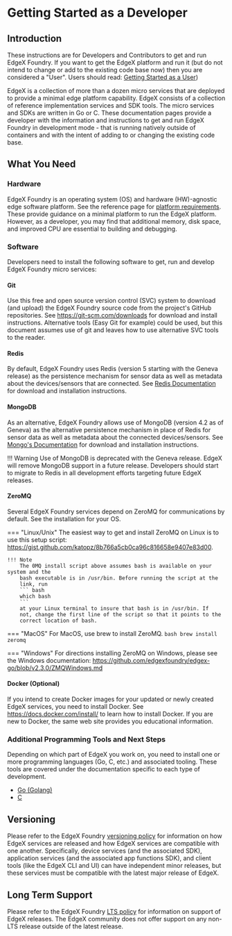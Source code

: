# Getting Started as a Developer

## Introduction

These instructions are for Developers and Contributors to get and run
EdgeX Foundry. If you want to get the EdgeX platform and run it (but do not intend to change or add to the existing code base now) then you are considered a "User". Users should read:
[Getting Started as a User](./Ch-GettingStartedUsers.md))

EdgeX is a collection of more than a dozen micro services that are deployed to provide a minimal edge platform capability. 
EdgeX consists of a collection of reference implementation services and SDK tools. The micro services and SDKs are written in Go or C. 
These documentation pages provide a developer with the information and
instructions to get and run EdgeX Foundry in development mode - that is
running natively outside of containers and with the intent of adding to
or changing the existing code base.

## What You Need

### Hardware

EdgeX Foundry is an operating system (OS) and hardware (HW)-agnostic edge software platform. 
See the reference page for [platform requirements](../../general/PlatformRequirements). These provide guidance on a minimal platform to run the EdgeX platform.  However, as a developer, you may find that additional memory, disk space, and improved CPU are essential to building and debugging.

### Software

Developers need to install the following software to get,
run and develop EdgeX Foundry micro services:

#### Git
Use this free and open source version control (SVC) system to
download (and upload) the EdgeX Foundry source code from the project's
GitHub repositories. See <https://git-scm.com/downloads> for download and
install instructions. Alternative tools (Easy Git for example) could be
used, but this document assumes use of git and leaves how to use
alternative SVC tools to the reader.

#### Redis
By default, EdgeX Foundry uses Redis (version 5 starting with the Geneva release)
as the persistence mechanism for sensor data as well as metadata about the devices/sensors that are 
connected. See [Redis Documentation](https://redis.io/) for download and installation
instructions.

#### MongoDB
As an alternative, EdgeX Foundry allows use of MongoDB (version 4.2 as of
Geneva) as the alternative persistence mechanism in place of Redis for sensor data as well as
metadata about the connected devices/sensors. See [Mongo's Documentation](https://www.mongodb.com/download-center?jmp=nav#community) for download
and installation instructions.

!!! Warning
    Use of MongoDB is deprecated with the Geneva release.  EdgeX will remove MongoDB support in a future
    release.  Developers should start to migrate to Redis in all development efforts targeting
    future EdgeX releases. 

#### ZeroMQ
Several EdgeX Foundry services depend on ZeroMQ for
communications by default.  See the installation for your OS.

=== "Linux/Unix"
    The easiest way to get and install ZeroMQ on
    Linux is to use this setup script:
    <https://gist.github.com/katopz/8b766a5cb0ca96c816658e9407e83d00>. 

    !!! Note
        The 0MQ install script above assumes bash is available on your system and the
        bash executable is in /usr/bin. Before running the script at the
        link, run
        ``` bash
        which bash
        ```
        at your Linux terminal to insure that bash is in /usr/bin. If
        not, change the first line of the script so that it points to the
        correct location of bash. 

=== "MacOS"
    For MacOS, use brew to install ZeroMQ.
    ``` bash
    brew install zeromq
    ```

=== "Windows"
    For directions installing ZeroMQ on Windows, please see the Windows
    documentation:
    <https://github.com/edgexfoundry/edgex-go/blob/v2.3.0/ZMQWindows.md>

#### Docker (Optional)
If you intend to create Docker images for your updated or newly created EdgeX services, you need to install Docker. See https://docs.docker.com/install/ to learn how to install Docker. If you are new to Docker, the same web site provides you educational information.

### Additional Programming Tools and Next Steps
Depending on which part of EdgeX you work on, you need to install one or more programming languages (Go, C, etc.) and associated tooling.
These tools are covered under the documentation specific to each type of development.

- [Go (Golang)](./Ch-GettingStartedGoDevelopers.md)
- [C](./Ch-GettingStartedCDevelopers.md)

## Versioning

Please refer to the EdgeX Foundry [versioning policy](https://wiki.edgexfoundry.org/pages/viewpage.action?pageId=21823969) for information on how EdgeX services are released and how EdgeX services are compatible with one another.  Specifically, device services (and the associated SDK), application services (and the associated app functions SDK), and client tools (like the EdgeX CLI and UI) can have independent minor releases, but these services must be compatible with the latest major release of EdgeX.

## Long Term Support

Please refer to the EdgeX Foundry [LTS policy](https://wiki.edgexfoundry.org/pages/viewpage.action?pageId=69173332) for information on support of EdgeX releases. The EdgeX community does not offer support on any non-LTS release outside of the latest release.